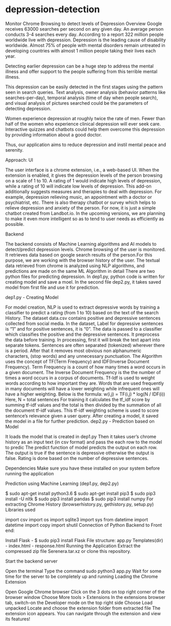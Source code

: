 # depression-detection
Monitor Chrome Browsing to detect levels of Depression
Overview
Google receives 63000 searches per second on any given day. An average person conducts 3-4 searches every day. According to a report 322 million people worldwide live with depression. Depression is the leading cause of disability worldwide. Almost 75% of people with mental disorders remain untreated in developing countries with almost 1 million people taking their lives each year.

Detecting earlier depression can be a huge step to address the mental illness and offer support to the people suffering from this terrible mental illness.

This depression can be easily detected in the first stages using the pattern seen in search queries. Text analysis, owner analysis (behavior patterns like searches-per-day), temporal analysis (time of day when people search), and visual analysis of pictures searched could be the parameters of detecting depression.

Women experience depression at roughly twice the rate of men. Fewer than half of the women who experience clinical depression will ever seek care. Interactive quizzes and chatbots could help them overcome this depression by providing information about a good doctor.

Thus, our application  aims to reduce depression and instil mental peace and serenity.

Approach:
UI

The user interface is a chrome extension, i.e., a web-based UI.
When the extension is enabled, it gives the depression levels of the person browsing on a scale of 1 to 10. A rating of 1 would indicate high levels of depression, while a rating of 10 will indicate low levels of depression.
This add-on additionally suggests measures and therapies to deal with depression. For example, depression relieving music, an appointment with a doctor or psychiatrist, etc.
There is also therapy chatbot or survey which helps to relieve depression and anxiety of the person. For now, it is just a simple chatbot created from Landbot.io. In the upcoming versions, we are planning to make it even more intelligent so as to tend to user needs as efficiently as possible.

Backend

The backend consists of Machine Learning algorithms and AI models to detect/predict depression levels.
Chrome browsing of the user is monitored. It retrieves data based on google search results of the person.For this purpose, we are working with the browser history of the user.
The textual data retrieved from chrome is analyzed using NLP algorithms, and predictions are made on the same
ML Algorithm in detail
There are two python files for predicting depression. In dep1.py, python code is written for creating model and save a moel. In the second file dep2.py, it takes saved model from first file and use it for prediction.

dep1.py - Creating Model

For model creation, NLP is used to extract depressive words by training a classifier to predict a rating (from 1 to 10) based on the text of the search History.
The dataset data.csv contains positive and depressive sentences collected from social media. In the dataset, Label for depressive sentences is “1” and for positive sentences, it is “0”.
The data is passed to a classifier which classifies the positive and the depressive sentences.
It preprocess the data before training. In processing, first it will break the text apart into separate tokens. Sentences are often separated (tokenized) wherever there is a period.
After that it removes most obvious non alphanumeric characters, (stop words) and any unnecessary punctuation.
The Algorithm uses the concept of TF(Term Frequency) and IDF(Inverse Document Frequency). Term Frequency is a count of how many times a word occurs in a given document. The Inverse Document Frequency is the the number of times a word occurs in a corpus of documents.
Tf-Idf is used to weight words according to how important they are. Words that are used frequently in many documents will have a lower weighting while infrequent ones will have a higher weighting. Below is the formula: w(i,j) = TF(i,j) * log(N / IDF(i)) Here, N = total sentences
For training it calculates the tf_idf score by summing tf-idf values and the total is then divided by the summation of all the document tf-idf values.
This tf-idf weighting scheme is used to score sentence’s relevance given a user query.
After creating a model, it saved the model in a file for further prediction.
dep2.py - Prediction based on Model

It loads the model that is created in dep1.py
Then it takes user’s chrome history as an input text (in csv format) and pass the each row to the model to predic
The predict function of model predicts the output on each row. The output is true if the sentence is depressive otherwise the output is false.
Rating is done based on the number of depressive sentences.

Dependencies
Make sure you have these installed on your system before running the application

Prediction using Machine Learning (dep1.py, dep2.py)

$ sudo apt-get install python3.6
$ sudo apt-get install pip3
$ sudo pip3 install -U nltk
$ sudo pip3 install pandas
$ sudo pip3 install numpy
For extracting Chrome History (browserhistory.py, gethistory.py, setup.py) Libraries used

import csv
import os
import sqlite3
import sys
from datetime import datetime
import copy
import shutil
Connection of Python Backend to Front end:

Install Flask - $ sudo pip3 install Flask
File structure: app.py
Templates(dir) - index.html - response.html
Running the Application
Extract the compressed zip file Serenera.tar.xz or clone this repository.

Start the backend server

Open the terminal
Type the command
sudo python3 app.py
Wait for some time for the server to be completely up and running
Loading the Chrome Extension

Open Google Chrome browser
Click on the 3 dots on top right corner of the browser window
Choose More tools > Extensions
In the extensions browser tab, switch-on the Developer mode on the top right side
Choose Load unpacked
Locate and choose the extension folder from extracted file
The extension icon appears. You can navigate through the extension and view its features!
